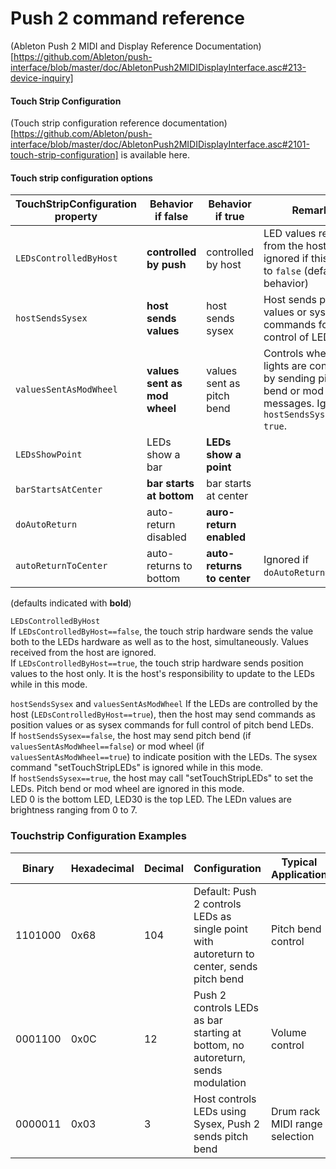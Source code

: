 # Push 2 command reference
(Ableton Push 2 MIDI and Display Reference Documentation)[https://github.com/Ableton/push-interface/blob/master/doc/AbletonPush2MIDIDisplayInterface.asc#213-device-inquiry]

#### Touch Strip Configuration
(Touch strip configuration reference documentation)[https://github.com/Ableton/push-interface/blob/master/doc/AbletonPush2MIDIDisplayInterface.asc#2101-touch-strip-configuration] is available here.

#### Touch strip configuration options
 | TouchStripConfiguration property | Behavior if false | Behavior if true | Remarks |
 | ------------------------|----------------------------|------------------|---------|
 | `LEDsControlledByHost`  | **controlled by push**     | controlled by host | LED values received from the host are ignored if this is set to `false` (default behavior) |
 | `hostSendsSysex`        | **host sends values**      | host sends sysex | Host sends position values or sysex commands for full control of LEDs. |
 | `valuesSentAsModWheel`  | **values sent as mod wheel** | values sent as pitch bend | Controls whether lights are controlled by sending pitch bend or mod wheel messages. Ignored if `hostSendsSysex == true`. |
 | `LEDsShowPoint`         | LEDs show a bar            | **LEDs show a point** | |
 | `barStartsAtCenter`     | **bar starts at bottom**   | bar starts at center | |
 | `doAutoReturn`          | auto-return disabled       | **auro-return enabled** | |
 | `autoReturnToCenter`    | auto-returns to bottom     | **auto-returns to center** |  Ignored if `doAutoReturn==false`. |
 (defaults indicated with **bold**)

`LEDsControlledByHost`  
If `LEDsControlledByHost==false`, the touch strip hardware sends the value both to the LEDs hardware as well as to the host, simultaneously. Values received from the host are ignored.  
If `LEDsControlledByHost==true`, the touch strip hardware sends position values to the host only. It is the host's responsibility to update to the LEDs while in this mode.  

`hostSendsSysex` and `valuesSentAsModWheel`
If the LEDs are controlled by the host (`LEDsControlledByHost==true`), then the host may send commands as
position values or as sysex commands for full control of pitch bend LEDs.  
If `hostSendsSysex==false`, the host may send pitch bend (if `valuesSentAsModWheel==false`) or mod wheel (if `valuesSentAsModWheel==true`) to indicate position with the LEDs. The sysex command "setTouchStripLEDs" is ignored while in this mode.  
If `hostSendsSysex==true`, the host may call "setTouchStripLEDs" to set the LEDs. Pitch bend or mod wheel are ignored in this mode.  
LED 0 is the bottom LED, LED30 is the top LED. The LEDn values are brightness ranging from 0 to 7.


### Touchstrip Configuration Examples

| Binary |	Hexadecimal |	Decimal	| Configuration	| Typical Application|
|--------|--------------|---------|---------------|--------------------|
| 1101000  |0x68|104|  Default: Push 2 controls LEDs as single point with autoreturn to center, sends pitch bend |  Pitch bend control |
| 0001100  | 0x0C  | 12  | Push 2 controls LEDs as bar starting at bottom, no autoreturn, sends modulation  |  Volume control |
| 0000011  | 0x03  | 3  | Host controls LEDs using Sysex, Push 2 sends pitch bend  |  Drum rack MIDI range selection |
